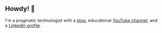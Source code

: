 ## Howdy! 👋

I'm a pragmatic technologist with a [blog](https://wahlnetwork.com/), educational [YouTube channel](https://www.youtube.com/@Wahlnetwork), and a [LinkedIn profile](https://www.linkedin.com/in/wahlchris/).
